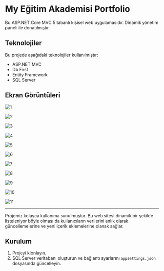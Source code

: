 # My Eğitim Akademisi Portfolio

Bu ASP.NET Core MVC 5 tabanlı kişisel web uygulamasıdır. Dinamik yönetim paneli ile donatılmıştır.

## Teknolojiler

Bu projede aşağıdaki teknolojiler kullanılmıştır:
- ASP.NET MVC
- Db First
- Entity Framework
- SQL Server

## Ekran Görüntüleri

![1](https://github.com/hizirgalip53/My-Portfolio-/blob/main/pics/1.png?raw=true)

![2](https://github.com/hizirgalip53/My-Portfolio-/blob/main/pics/2.png?raw=true)

![3](https://github.com/hizirgalip53/My-Portfolio-/blob/main/pics/3.png?raw=true)

![4](https://github.com/hizirgalip53/My-Portfolio-/blob/main/pics/4.png?raw=true)

![5](https://github.com/hizirgalip53/My-Portfolio-/blob/main/pics/5.png?raw=true)

![6](https://github.com/hizirgalip53/My-Portfolio-/blob/main/pics/6.png?raw=true)

![7](https://github.com/hizirgalip53/My-Portfolio-/blob/main/pics/7.png?raw=true)

![8](https://github.com/hizirgalip53/My-Portfolio-/blob/main/pics/8.png?raw=true)

![9](https://github.com/hizirgalip53/My-Portfolio-/blob/main/pics/9.png?raw=true)

![10](https://github.com/hizirgalip53/My-Portfolio-/blob/main/pics/10.png?raw=true)

![11](https://github.com/hizirgalip53/My-Portfolio-/blob/main/pics/11.png?raw=true)


---
Projemiz kolayca kullanıma sunulmuştur. Bu web sitesi dinamik bir şekilde listeleniyor böyle olması da kullanıcıların 
verilerini anlık olarak güncellemelerine ve yeni içerik eklemelerine olanak sağlar.

## Kurulum

1. Projeyi klonlayın.
2. SQL Server veritabanı oluşturun ve bağlantı ayarlarını `appsettings.json` dosyasında güncelleyin.
